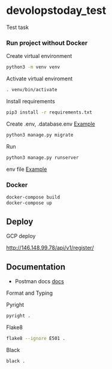 # devolopstoday_test


Test task

### Run project without Docker

Create virtual environment

```bash
python3 -m venv venv
```

Activate virtual enviroment

```bash
. venv/bin/activate
```

Install requirements

```bash
pip3 install -r requirements.txt
```

Create .env, .database.env 
[Example](.example)


```bash
python3 manage.py migrate
```

Run
```bash
python3 manage.py runserver
```

env file
[Example](.example)


### Docker

```bash
docker-compose build
docker-compose up
```


## Deploy
GCP deploy 

http://146.148.99.78/api/v1/register/

## Documentation


* Postman docs [docs](https://documenter.postman.com/preview/15005036-94262c53-60fa-4968-8d48-0e69d77c210e?environment=&versionTag=latest&apiName=CURRENT&version=latest&documentationLayout=classic-double-column&right-sidebar=303030&top-bar=FFFFFF&highlight=EF5B25)


Format and Typing

Pyright
```bash
pyright .
```

Flake8
```bash
flake8 --ignore E501 .
```

Black
```bash
black .
```



